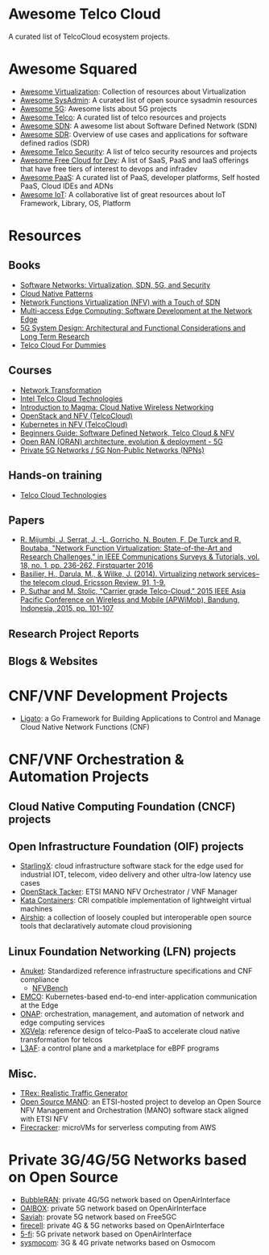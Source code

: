 # Awesome Telco Cloud

A curated list of TelcoCloud ecosystem projects.

# Awesome Squared

  - [Awesome Virtualization](https://github.com/Wenzel/awesome-virtualization): Collection of resources about Virtualization
  - [Awesome SysAdmin](https://github.com/kahun/awesome-sysadmin): A curated list of open source sysadmin resources
  - [Awesome 5G](https://github.com/calee0219/awesome-5g): Awesome lists about 5G projects
  - [Awesome Telco](https://github.com/ravens/awesome-telco): A curated list of telco resources and projects
  - [Awesome SDN](https://github.com/sdnds-tw/awesome-sdn): A awesome list about Software Defined Network (SDN)
  - [Awesome SDR](https://github.com/mendel5/sdr): Overview of use cases and applications for software defined radios (SDR)
  - [Awesome Telco Security](https://github.com/Lofmir/awesome-telco-security): A list of telco security resources and projects
  - [Awesome Free Cloud for Dev](https://github.com/ripienaar/free-for-dev): A list of SaaS, PaaS and IaaS offerings that have free tiers of interest to devops and infradev
  - [Awesome PaaS](https://github.com/debarshibasak/awesome-paas): A curated list of PaaS, developer platforms, Self hosted PaaS, Cloud IDEs and ADNs
  - [Awesome IoT](https://github.com/phodal/awesome-iot): A collaborative list of great resources about IoT Framework, Library, OS, Platform

# Resources

## Books

  - [Software Networks: Virtualization, SDN, 5G, and Security](https://ieeexplore.ieee.org/book/9116614)
  - [Cloud Native Patterns](https://www.oreilly.com/library/view/cloud-native-patterns/9781617294297/)
  - [Network Functions Virtualization (NFV) with a Touch of SDN](https://www.amazon.com/Network-Functions-Virtualization-NFV-Touch/dp/0134463056)
  - [Multi-access Edge Computing: Software Development at the Network Edge](https://link.springer.com/book/10.1007/978-3-030-79618-1)
  - [5G System Design: Architectural and Functional Considerations and Long Term Research](https://www.wiley.com/en-us/5G+System+Design%3A+Architectural+and+Functional+Considerations+and+Long+Term+Research-p-9781119425120)
  - [Telco Cloud For Dummies](https://telco.vmware.com/content/dam/digitalmarketing/vmware/en/pdf/microsites/telco/vmware-telco-cloud-for-dummies.pdf)

## Courses

  - [Network Transformation](https://www.coursera.org/learn/network-transformation-101)
  - [Intel Telco Cloud Technologies](https://www.coursera.org/learn/intel-telco-cloud-technologies)
  - [Introduction to Magma: Cloud Native Wireless Networking](https://training.linuxfoundation.org/training/introduction-to-magma-cloud-native-wireless-networking-lfs166x/)
  - [OpenStack and NFV (TelcoCloud)](https://www.udemy.com/course/openstack-telcocloud-asad/)
  - [Kubernetes in NFV (TelcoCloud)](https://www.udemy.com/course/kubernetes-in-nfv-telcocloud/)
  - [Beginners Guide: Software Defined Network, Telco Cloud & NFV](https://www.udemy.com/course/beginners-guide-software-defined-network-telco-cloud-nfv/)
  - [Open RAN (ORAN) architecture, evolution & deployment - 5G](https://www.udemy.com/course/open-ran-oran-architecture-evolution-deployment-5g/)
  - [Private 5G Networks / 5G Non-Public Networks (NPNs)](https://www.udemy.com/course/private-5g-networks-5g-non-public-networks-npns-5g-tsn-industry-4/)

## Hands-on training
  - [Telco Cloud Technologies](https://www.lablabee.com/catalog)

## Papers
  - [R. Mijumbi, J. Serrat, J. -L. Gorricho, N. Bouten, F. De Turck and R. Boutaba, "Network Function Virtualization: State-of-the-Art and Research Challenges," in IEEE Communications Surveys & Tutorials, vol. 18, no. 1, pp. 236-262, Firstquarter 2016](https://ieeexplore.ieee.org/abstract/document/7243304)
  - [Basilier, H., Darula, M., & Wilke, J. (2014). Virtualizing network services–the telecom cloud. Ericsson Review, 91, 1-9.](https://citeseerx.ist.psu.edu/document?repid=rep1&type=pdf&doi=62c2e15ec9138f41af9029f5074f3b8b23767311)
  - [P. Suthar and M. Stolic, "Carrier grade Telco-Cloud," 2015 IEEE Asia Pacific Conference on Wireless and Mobile (APWiMob), Bandung, Indonesia, 2015, pp. 101-107](https://ieeexplore.ieee.org/abstract/document/7374941)

## Research Project Reports

## Blogs & Websites

# CNF/VNF Development Projects
  - [Ligato](https://ligato.io/): a Go Framework for Building Applications to Control and Manage Cloud Native Network Functions (CNF)

# CNF/VNF Orchestration & Automation Projects

## Cloud Native Computing Foundation (CNCF) projects

## Open Infrastructure Foundation (OIF) projects

  - [StarlingX](https://www.starlingx.io/): cloud infrastructure software stack for the edge used for industrial IOT, telecom, video delivery and other ultra-low latency use cases
  - [OpenStack Tacker](https://opendev.org/openstack/tacker/): ETSI MANO NFV Orchestrator / VNF Manager
  - [Kata Containers](https://katacontainers.io/): CRI compatible implementation of lightweight virtual machines
  - [Airship](https://www.airshipit.org/): a collection of loosely coupled but interoperable open source tools that declaratively automate cloud provisioning

## Linux Foundation Networking (LFN) projects

  - [Anuket](https://wiki.anuket.io/): Standardized reference infrastructure specifications and CNF compliance
    - [NFVBench](https://docs.anuket.io/projects/nfvbench/en/latest/testing/user/userguide/installation.html)
  - [EMCO](https://project-emco.io/): Kubernetes-based end-to-end inter-application communication at the Edge
  - [ONAP](https://www.onap.org/): orchestration, management, and automation of network and edge computing services
  - [XGVela](https://xgvela.org/): reference design of telco-PaaS to accelerate cloud native transformation for telcos
  - [L3AF](https://l3af.io/): a control plane and a marketplace for eBPF programs
  
## Misc.
  - [TRex: Realistic Traffic Generator](https://github.com/cisco-system-traffic-generator/trex-core)
  - [Open Source MANO](https://osm.etsi.org/): an ETSI-hosted project to develop an Open Source NFV Management and Orchestration (MANO) software stack aligned with ETSI NFV
  - [Firecracker](https://github.com/firecracker-microvm/firecracker): microVMs for serverless computing from AWS

# Private 3G/4G/5G Networks based on Open Source
  
  - [BubbleRAN](https://bubbleran.com): private 4G/5G network based on OpenAirInterface
  - [OAIBOX](https://oaibox.com/): private 5G network based on OpenAirInterface
  - [Saviah](https://www.saviah.com/en): provate 5G network based on Free5GC
  - [firecell](https://firecell.io/): private 4G & 5G networks based on OpenAirInterface
  - [5-fi](https://5-fi.net/): 5G private network based on OpenAirInterface
  - [sysmocom](https://sysmocom.de/products/cni/): 3G & 4G private networks based on Osmocom
